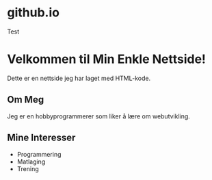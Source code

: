 # github.io
Test
<!DOCTYPE html>
<html>
  <head>
    <title>Min Enkle Nettside</title>
  </head>
  <body>
    <h1>Velkommen til Min Enkle Nettside!</h1>
    <p>Dette er en nettside jeg har laget med HTML-kode.</p>
    <h2>Om Meg</h2>
    <p>Jeg er en hobbyprogrammerer som liker å lære om webutvikling.</p>
    <h2>Mine Interesser</h2>
    <ul>
      <li>Programmering</li>
      <li>Matlaging</li>
      <li>Trening</li>
    </ul>
  </body>
</html>
